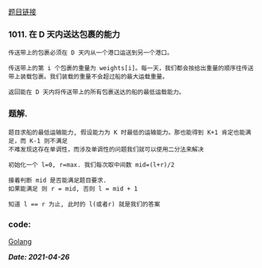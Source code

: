 [题目链接](https://leetcode-cn.com/problems/capacity-to-ship-packages-within-d-days/)      
    
### 1011. 在 D 天内送达包裹的能力
    传送带上的包裹必须在 D 天内从一个港口运送到另一个港口。
    
    传送带上的第 i 个包裹的重量为 weights[i]。每一天，我们都会按给出重量的顺序往传送带上装载包裹。我们装载的重量不会超过船的最大运载重量。
    
    返回能在 D 天内将传送带上的所有包裹送达的船的最低运载能力。

### 题解.
    题目求船的最低运输能力, 假设能力为 K 时最低的运输能力。那也能得到 K+1 肯定也能满足，而 K-1 则不满足
    不难发现这存在单调性，而涉及单调性的问题我们就可以使用二分法来解决
    
    初始化一个 l=0, r=max. 我们每次取中间数 mid=(l+r)/2
    
    接着判断 mid 是否能满足题目要求.
    如果能满足 则 r = mid, 否则 l = mid + 1
    
    知道 l == r 为止, 此时的 l(或者r) 就是我们的答案  

### code:
[Golang](https://github.com/Archangel59/LeetCode/blob/main/1011/1011.go)  

***Date: 2021-04-26***